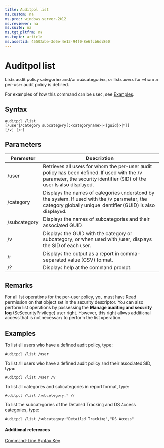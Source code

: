 ```yaml
---
title: Auditpol list
ms.custom: na
ms.prod: windows-server-2012
ms.reviewer: na
ms.suite: na
ms.tgt_pltfrm: na
ms.topic: article
ms.assetid: 45502abe-3d6e-4e13-94f0-8e6fcb6db860
---
```

# Auditpol list
Lists audit policy categories and\/or subcategories, or lists users for whom a per\-user audit policy is defined.

For examples of how this command can be used, see [Examples](#BKMK_examples).

## Syntax

```
auditpol /list
[/user|/category|subcategory[:<categoryname>|<{guid}>|*]]
[/v] [/r]
```

## Parameters

|Parameter|Description|
|-------------|---------------|
|\/user|Retrieves all users for whom the per\-user audit policy has been defined. If used with the \/v parameter, the security identifier \(SID\) of the user is also displayed.|
|\/category|Displays the names of categories understood by the system. If used with the \/v parameter, the category globally unique identifier \(GUID\) is also displayed.|
|\/subcategory|Displays the names of subcategories and their associated GUID.|
|\/v|Displays the GUID with the category or subcategory, or when used with \/user, displays the SID of each user.|
|\/r|Displays the output as a report in comma\-separated value \(CSV\) format.|
|\/?|Displays help at the command prompt.|

## Remarks
For all list operations for the per\-user policy, you must have Read permission on that object set in the security descriptor. You can also perform list operations by possessing the **Manage auditing and security log** \(SeSecurityPrivilege\) user right. However, this right allows additional access that is not necessary to perform the list operation.

## <a name="BKMK_examples"></a>Examples
To list all users who have a defined audit policy, type:

```
Auditpol /list /user
```

To list all users who have a defined audit policy and their associated SID, type:

```
Auditpol /list /user /v
```

To list all categories and subcategories in report format, type:

```
Auditpol /list /subcategory:* /r
```

To list the subcategories of the Detailed Tracking and DS Access categories, type:

```
Auditpol /list /subcategory:"Detailed Tracking","DS Access"
```

#### Additional references
[Command-Line Syntax Key](../Command-Line-Syntax-Key.md)


